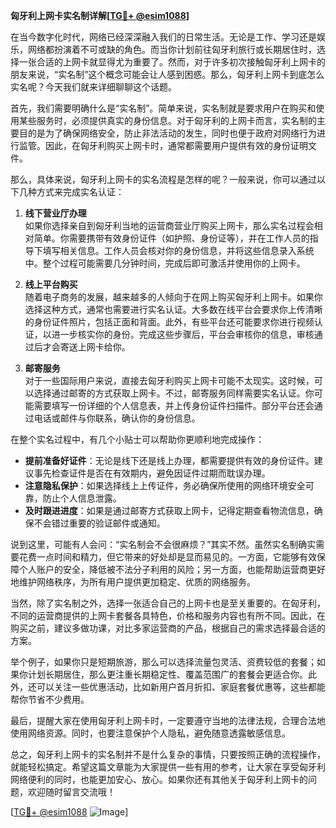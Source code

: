 **匈牙利上网卡实名制详解[[TG💪+ @esim1088](https://t.me/s/esim1088)]**

在当今数字化时代，网络已经深深融入我们的日常生活。无论是工作、学习还是娱乐，网络都扮演着不可或缺的角色。而当你计划前往匈牙利旅行或长期居住时，选择一张合适的上网卡就显得尤为重要了。然而，对于许多初次接触匈牙利上网卡的朋友来说，“实名制”这个概念可能会让人感到困惑。那么，匈牙利上网卡到底怎么实名呢？今天我们就来详细聊聊这个话题。

首先，我们需要明确什么是“实名制”。简单来说，实名制就是要求用户在购买和使用某些服务时，必须提供真实的身份信息。对于匈牙利的上网卡而言，实名制的主要目的是为了确保网络安全，防止非法活动的发生，同时也便于政府对网络行为进行监管。因此，在匈牙利购买上网卡时，通常都需要用户提供有效的身份证明文件。

那么，具体来说，匈牙利上网卡的实名流程是怎样的呢？一般来说，你可以通过以下几种方式来完成实名认证：

1. **线下营业厅办理**  
   如果你选择亲自到匈牙利当地的运营商营业厅购买上网卡，那么实名过程会相对简单。你需要携带有效身份证件（如护照、身份证等），并在工作人员的指导下填写相关信息。工作人员会核对你的身份信息，并将这些信息录入系统中。整个过程可能需要几分钟时间，完成后即可激活并使用你的上网卡。

2. **线上平台购买**  
   随着电子商务的发展，越来越多的人倾向于在网上购买匈牙利上网卡。如果你选择这种方式，通常也需要进行实名认证。大多数在线平台会要求你上传清晰的身份证件照片，包括正面和背面。此外，有些平台还可能要求你进行视频认证，以进一步核实你的身份。完成这些步骤后，平台会审核你的信息，审核通过后才会寄送上网卡给你。

3. **邮寄服务**  
   对于一些国际用户来说，直接去匈牙利购买上网卡可能不太现实。这时候，可以选择通过邮寄的方式获取上网卡。不过，邮寄服务同样需要实名认证。你可能需要填写一份详细的个人信息表，并上传身份证件扫描件。部分平台还会通过电话或邮件与你联系，确认你的身份信息。

在整个实名过程中，有几个小贴士可以帮助你更顺利地完成操作：

- **提前准备好证件**：无论是线下还是线上办理，都需要提供有效的身份证件。建议事先检查证件是否在有效期内，避免因证件过期而耽误办理。
- **注意隐私保护**：如果选择线上上传证件，务必确保所使用的网络环境安全可靠，防止个人信息泄露。
- **及时跟进进度**：如果是通过邮寄方式获取上网卡，记得定期查看物流信息，确保不会错过重要的验证邮件或通知。

说到这里，可能有人会问：“实名制会不会很麻烦？”其实不然。虽然实名制确实需要花费一点时间和精力，但它带来的好处却是显而易见的。一方面，它能够有效保障个人账户的安全，降低被不法分子利用的风险；另一方面，也能帮助运营商更好地维护网络秩序，为所有用户提供更加稳定、优质的网络服务。

当然，除了实名制之外，选择一张适合自己的上网卡也是至关重要的。在匈牙利，不同的运营商提供的上网卡套餐各具特色，价格和服务内容也有所不同。因此，在购买之前，建议多做功课，对比多家运营商的产品，根据自己的需求选择最合适的方案。

举个例子，如果你只是短期旅游，那么可以选择流量包灵活、资费较低的套餐；如果你计划长期居住，那么更注重长期稳定性、覆盖范围广的套餐会更适合你。此外，还可以关注一些优惠活动，比如新用户首月折扣、家庭套餐优惠等，这些都能帮你节省不少费用。

最后，提醒大家在使用匈牙利上网卡时，一定要遵守当地的法律法规，合理合法地使用网络资源。同时，也要注意保护个人隐私，避免随意透露敏感信息。

总之，匈牙利上网卡的实名制并不是什么复杂的事情，只要按照正确的流程操作，就能轻松搞定。希望这篇文章能为大家提供一些有用的参考，让大家在享受匈牙利网络便利的同时，也能更加安心、放心。如果你还有其他关于匈牙利上网卡的问题，欢迎随时留言交流哦！

[[TG💪+ @esim1088](https://t.me/s/esim1088) ![Image](https://i.postimg.cc/4NQfJmqS/Snipaste-2025-05-13-00-14-12.png)]
